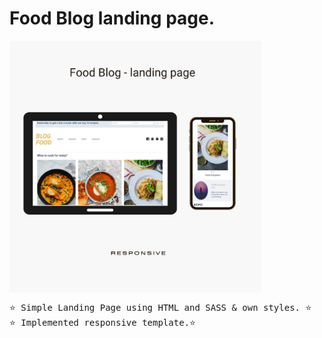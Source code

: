 # Food Blog landing page.


<img width="80%" align="center" src="/Post.png" alt="LandingPage" /> <br/>



<pre>
⭐ Simple Landing Page using HTML and SASS & own styles. ⭐
⭐ Implemented responsive template.⭐
</pre>